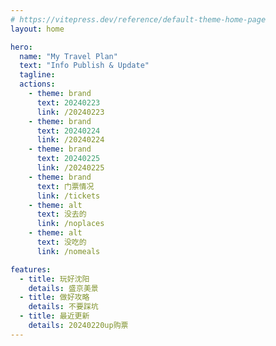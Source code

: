 ```yaml
---
# https://vitepress.dev/reference/default-theme-home-page
layout: home

hero:
  name: "My Travel Plan"
  text: "Info Publish & Update"
  tagline: 
  actions:
    - theme: brand
      text: 20240223
      link: /20240223
    - theme: brand
      text: 20240224
      link: /20240224
    - theme: brand
      text: 20240225
      link: /20240225
    - theme: brand
      text: 门票情况
      link: /tickets
    - theme: alt
      text: 没去的
      link: /noplaces
    - theme: alt
      text: 没吃的
      link: /nomeals

features:
  - title: 玩好沈阳
    details: 盛京美景
  - title: 做好攻略
    details: 不要踩坑
  - title: 最近更新
    details: 20240220up购票
---
```


